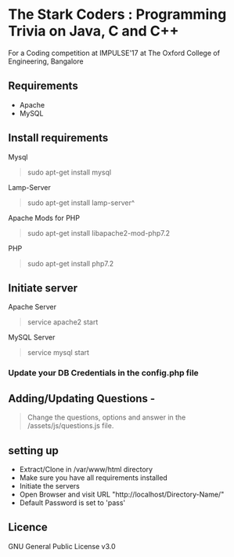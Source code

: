 # The Stark Coders : Programming Trivia on Java, C and C++

For a Coding competition at IMPULSE'17 at The Oxford College of Engineering, Bangalore

## Requirements
 - Apache
 - MySQL

## Install requirements

Mysql
> sudo apt-get install mysql

Lamp-Server
> sudo apt-get install lamp-server^

Apache Mods for PHP
> sudo apt-get install libapache2-mod-php7.2

PHP
> sudo apt-get install php7.2

## Initiate server

Apache Server
> service apache2 start

MySQL Server
> service mysql start

### Update your DB Credentials in the config.php file

## Adding/Updating Questions -

>Change the questions, options and answer in the /assets/js/questions.js file.

## setting up

- Extract/Clone in /var/www/html directory
- Make sure you have all requirements installed
- Initiate the servers
- Open Browser and visit URL "http://localhost/Directory-Name/"
- Default Password is set to 'pass'

## Licence

GNU General Public License v3.0